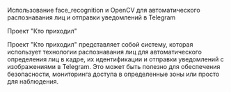 Использование face_recognition и OpenCV для автоматического распознавания лиц и отправки уведомлений в Telegram

Проект "Кто приходил"

Проект "Кто приходил" представляет собой систему, которая использует технологии распознавания лиц для автоматического определения лиц в кадре, их идентификации и отправки уведомлений с изображениями в Telegram. 
Это может быть полезно для обеспечения безопасности, мониторинга доступа в определенные зоны или просто для наблюдения.
